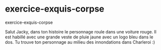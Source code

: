 # exercice-exquis-corpse
exercice-exquis-corpse

Salut Jacky, dans ton histoire le personnage roule dans une voiture rouge.
Il est habillé avec une grande veste de pluie jaune avec un logo bleu dans le dos.
Tu trouve ton personnage au milieu des innondations dans Charleroi :)
